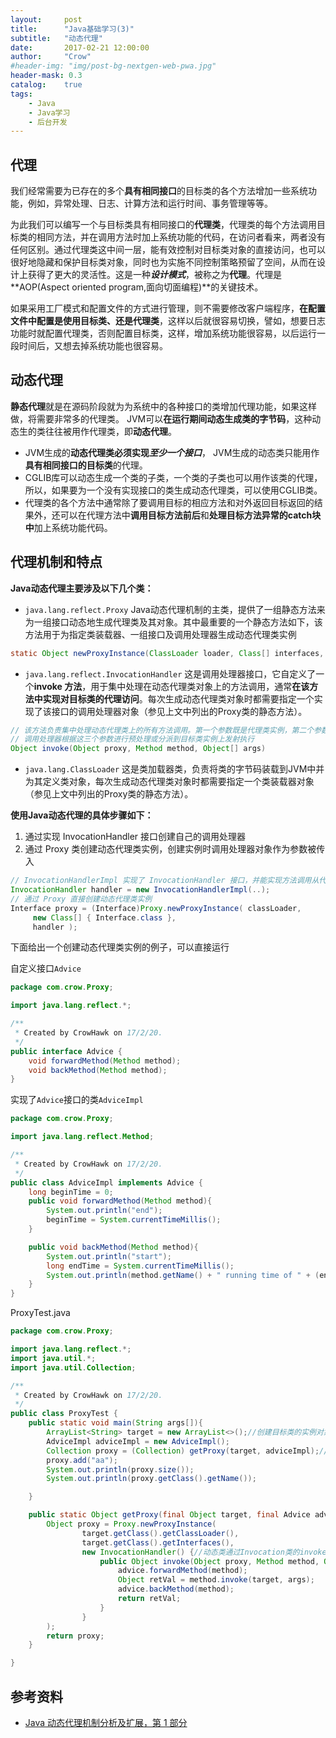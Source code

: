 ```yaml
---
layout:     post
title:      "Java基础学习(3)"
subtitle:   "动态代理"
date:       2017-02-21 12:00:00
author:     "Crow"
#header-img: "img/post-bg-nextgen-web-pwa.jpg"
header-mask: 0.3
catalog:    true
tags:
    - Java
    - Java学习
    - 后台开发
---
```


## 代理
我们经常需要为已存在的多个**具有相同接口**的目标类的各个方法增加一些系统功能，例如，异常处理、日志、计算方法和运行时间、事务管理等等。

为此我们可以编写一个与目标类具有相同接口的**代理类**，代理类的每个方法调用目标类的相同方法，并在调用方法时加上系统功能的代码，在访问者看来，两者没有任何区别。通过代理类这中间一层，能有效控制对目标类对象的直接访问，也可以很好地隐藏和保护目标类对象，同时也为实施不同控制策略预留了空间，从而在设计上获得了更大的灵活性。这是一种***设计模式***，被称之为**代理**。代理是**AOP(Aspect oriented program,面向切面编程)**的关键技术。

如果采用工厂模式和配置文件的方式进行管理，则不需要修改客户端程序，**在配置文件中配置是使用目标类、还是代理类**，这样以后就很容易切换，譬如，想要日志功能时就配置代理类，否则配置目标类，这样，增加系统功能很容易，以后运行一段时间后，又想去掉系统功能也很容易。



## 动态代理
**静态代理**就是在源码阶段就为为系统中的各种接口的类增加代理功能，如果这样做，将需要非常多的代理类。
JVM可以**在运行期间动态生成类的字节码**，这种动态生的类往往被用作代理类，即**动态代理**。

+ JVM生成的**动态代理类必须实现*至少一个接口***， JVM生成的动态类只能用作**具有相同接口的目标类**的代理。
+ CGLIB库可以动态生成一个类的子类，一个类的子类也可以用作该类的代理，所以，如果要为一个没有实现接口的类生成动态代理类，可以使用CGLIB类。
+ 代理类的各个方法中通常除了要调用目标的相应方法和对外返回目标返回的结果外，还可以在代理方法中**调用目标方法前后**和**处理目标方法异常的catch块中**加上系统功能代码。

## 代理机制和特点
**Java动态代理主要涉及以下几个类：**
* `java.lang.reflect.Proxy` 
   Java动态代理机制的主类，提供了一组静态方法来为一组接口动态地生成代理类及其对象。其中最重要的一个静态方法如下，该方法用于为指定类装载器、一组接口及调用处理器生成动态代理类实例
```java
static Object newProxyInstance(ClassLoader loader, Class[] interfaces, InvocationHandler h)
```
* `java.lang.reflect.InvocationHandler`
   这是调用处理器接口，它自定义了一个**invoke 方法**，用于集中处理在动态代理类对象上的方法调用，通常**在该方法中实现对目标类的代理访问**。每次生成动态代理类对象时都需要指定一个实现了该接口的调用处理器对象（参见上文中列出的Proxy类的静态方法）。
```java
// 该方法负责集中处理动态代理类上的所有方法调用。第一个参数既是代理类实例，第二个参数是被调用的方法对象,第三个方法是调用参数。
// 调用处理器根据这三个参数进行预处理或分派到目标类实例上发射执行
Object invoke(Object proxy, Method method, Object[] args)
```
* `java.lang.ClassLoader`
   这是类加载器类，负责将类的字节码装载到JVM中并为其定义类对象，每次生成动态代理类对象时都需要指定一个类装载器对象（参见上文中列出的Proxy类的静态方法）。

**使用Java动态代理的具体步骤如下：**
1. 通过实现 InvocationHandler 接口创建自己的调用处理器
2. 通过 Proxy 类创建动态代理类实例，创建实例时调用处理器对象作为参数被传入

```java
// InvocationHandlerImpl 实现了 InvocationHandler 接口，并能实现方法调用从代理类到目标类的分派转发
InvocationHandler handler = new InvocationHandlerImpl(..); 
// 通过 Proxy 直接创建动态代理类实例
Interface proxy = (Interface)Proxy.newProxyInstance( classLoader, 
	 new Class[] { Interface.class }, 
	 handler );
```

下面给出一个创建动态代理类实例的例子，可以直接运行

自定义接口`Advice`
```java
package com.crow.Proxy;

import java.lang.reflect.*;

/**
 * Created by CrowHawk on 17/2/20.
 */
public interface Advice {
    void forwardMethod(Method method);
    void backMethod(Method method);
}
```

实现了`Advice`接口的类`AdviceImpl`
```java
package com.crow.Proxy;

import java.lang.reflect.Method;

/**
 * Created by CrowHawk on 17/2/20.
 */
public class AdviceImpl implements Advice {
    long beginTime = 0;
    public void forwardMethod(Method method){
        System.out.println("end");
        beginTime = System.currentTimeMillis();
    }

    public void backMethod(Method method){
        System.out.println("start");
        long endTime = System.currentTimeMillis();
        System.out.println(method.getName() + " running time of " + (endTime - beginTime));
    }
}
```

ProxyTest.java
```java
package com.crow.Proxy;

import java.lang.reflect.*;
import java.util.*;
import java.util.Collection;

/**
 * Created by CrowHawk on 17/2/20.
 */
public class ProxyTest {
    public static void main(String args[]){
        ArrayList<String> target = new ArrayList<>();//创建目标类的实例对象
        AdviceImpl adviceImpl = new AdviceImpl();
        Collection proxy = (Collection) getProxy(target, adviceImpl);//创建动态类
        proxy.add("aa");
        System.out.println(proxy.size());
        System.out.println(proxy.getClass().getName());

    }

    public static Object getProxy(final Object target, final Advice advice){
        Object proxy = Proxy.newProxyInstance(
                target.getClass().getClassLoader(),
                target.getClass().getInterfaces(),
                new InvocationHandler() {//动态类通过Invocation类的invoke方法调用目标类所需的方法
                    public Object invoke(Object proxy, Method method, Object[] args) throws Exception {
                        advice.forwardMethod(method);
                        Object retVal = method.invoke(target, args);
                        advice.backMethod(method);
                        return retVal;
                    }
                }
        );
        return proxy;
    }

}
```

## 参考资料
+ [Java 动态代理机制分析及扩展，第 1 部分](http://www.ibm.com/developerworks/cn/java/j-lo-proxy1/index.html)
